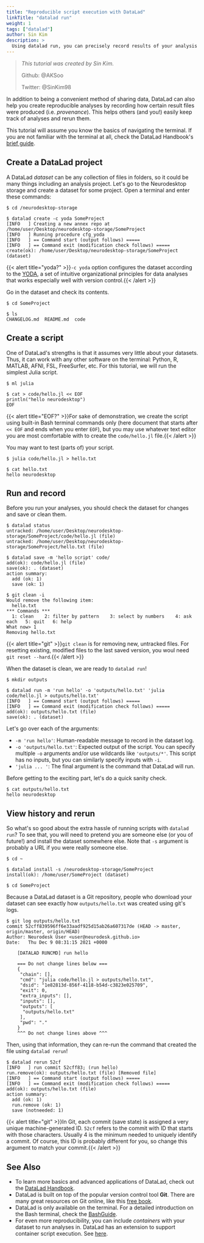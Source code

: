 ```yaml
---
title: "Reproducible script execution with DataLad"
linkTitle: "datalad run"
weight: 1
tags: ["datalad"]
author: Sin Kim
description: >
  Using datalad run, you can precisely record results of your analysis scripts.
---
```


> _This tutorial was created by Sin Kim._
>
> Github: @AKSoo
>
> Twitter: @SinKim98

In addition to being a convenient method of sharing data, DataLad can also help
you create reproducible analyses by recording how certain result files were
produced (i.e. _provenance_). This helps others (and you!) easily keep track of
analyses and rerun them.

This tutorial will assume you know the basics of navigating the terminal. If
you are not familiar with the terminal at all, check the DataLad Handbook's
[brief guide](http://handbook.datalad.org/en/latest/intro/howto.html).

## Create a DataLad project

A DataLad _dataset_ can be any collection of files in folders, so it could be
many things including an analysis project. Let's go to the Neurodesktop storage
and create a dataset for some project. Open a terminal and enter these commands:

```
$ cd /neurodesktop-storage

$ datalad create -c yoda SomeProject
[INFO   ] Creating a new annex repo at /home/user/Desktop/neurodesktop-storage/SomeProject
[INFO   ] Running procedure cfg_yoda
[INFO   ] == Command start (output follows) =====
[INFO   ] == Command exit (modification check follows) =====
create(ok): /home/user/Desktop/neurodesktop-storage/SomeProject (dataset)
```

{{< alert title="yoda?" >}}`-c yoda` option configures the dataset according to
the [YODA](http://handbook.datalad.org/en/latest/basics/101-127-yoda.html), a
set of intuitive organizational principles for data analyses that works
especially well with version control.{{< /alert >}}

Go in the dataset and check its contents.

```
$ cd SomeProject

$ ls
CHANGELOG.md  README.md  code
```

## Create a script

One of DataLad's strengths is that it assumes very little about your datasets.
Thus, it can work with any other software on the terminal: Python, R, MATLAB,
AFNI, FSL, FreeSurfer, etc. For this tutorial, we will run the simplest Julia
script.

```
$ ml julia

$ cat > code/hello.jl << EOF
println("hello neurodesktop")
EOF
```

{{< alert title="EOF?" >}}For sake of demonstration, we create the script using
built-in Bash terminal commands only (here document that starts after `<< EOF`
and ends when you enter `EOF`), but you may use whatever text editor you are
most comfortable with to create the `code/hello.jl` file.{{< /alert >}}

You may want to test (parts of) your script.

```
$ julia code/hello.jl > hello.txt

$ cat hello.txt
hello neurodesktop
```

## Run and record

Before you run your analyses, you should check the dataset for changes and save
or clean them.

```
$ datalad status
untracked: /home/user/Desktop/neurodesktop-storage/SomeProject/code/hello.jl (file)
untracked: /home/user/Desktop/neurodesktop-storage/SomeProject/hello.txt (file)

$ datalad save -m 'hello script' code/
add(ok): code/hello.jl (file)
save(ok): . (dataset)
action summary:
  add (ok: 1)
  save (ok: 1)

$ git clean -i
Would remove the following item:
  hello.txt
*** Commands ***
  1: clean    2: filter by pattern    3: select by numbers    4: ask each   5: quit   6: help
What now> 1
Removing hello.txt
```

{{< alert title="git" >}}`git clean` is for removing new, untracked files. For
resetting existing, modified files to the last saved version, you woul need
`git reset --hard`.{{< /alert >}}

When the dataset is clean, we are ready to `datalad run`!

```
$ mkdir outputs

$ datalad run -m 'run hello' -o 'outputs/hello.txt' 'julia code/hello.jl > outputs/hello.txt'
[INFO   ] == Command start (output follows) =====
[INFO   ] == Command exit (modification check follows) =====
add(ok): outputs/hello.txt (file)
save(ok): . (dataset)
```

Let's go over each of the arguments:

* `-m 'run hello'`: Human-readable message to record in the dataset log.
* `-o 'outputs/hello.txt'`: Expected output of the script. You can specify
  multiple `-o` arguments and/or use wildcards like `'outputs/*'`. This script
  has no inputs, but you can similarly specify inputs with `-i`.
* `'julia ... '`: The final argument is the command that DataLad will run.

Before getting to the exciting part, let's do a quick sanity check.

```
$ cat outputs/hello.txt
hello neurodesktop
```

## View history and rerun

So what's so good about the extra hassle of running scripts with `datalad run`?
To see that, you will need to pretend you are someone else (or you of future!)
and install the dataset somewhere else. Note that `-s` argument is probably a
URL if you were really someone else.

```
$ cd ~

$ datalad install -s /neurodesktop-storage/SomeProject
install(ok): /home/user/SomeProject (dataset)

$ cd SomeProject
```

Because a DataLad dataset is a Git repository, people who download your dataset
can see exactly how `outputs/hello.txt` was created using git's logs.

```
$ git log outputs/hello.txt
commit 52cff839596ff6e33aadf925d15ab26a607317de (HEAD -> master, origin/master, origin/HEAD)
Author: Neurodesk User <user@neurodesk.github.io>
Date:   Thu Dec 9 08:31:15 2021 +0000

    [DATALAD RUNCMD] run hello

    === Do not change lines below ===
    {
     "chain": [],
     "cmd": "julia code/hello.jl > outputs/hello.txt",
     "dsid": "1e82813d-856f-4118-b54d-c3823e025709",
     "exit": 0,
     "extra_inputs": [],
     "inputs": [],
     "outputs": [
      "outputs/hello.txt"
     ],
     "pwd": "."
    }
    ^^^ Do not change lines above ^^^
```

Then, using that information, they can re-run the command that created the file
using `datalad rerun`!

```
$ datalad rerun 52cf
[INFO   ] run commit 52cff83; (run hello)
run.remove(ok): outputs/hello.txt (file) [Removed file]
[INFO   ] == Command start (output follows) =====
[INFO   ] == Command exit (modification check follows) =====
add(ok): outputs/hello.txt (file)
action summary:
  add (ok: 1)
  run.remove (ok: 1)
  save (notneeded: 1)
```

{{< alert title="git" >}}In Git, each commit (save state) is assigned a very
unique machine-generated ID. `52cf` refers to the commit with ID that starts
with those characters. Usually 4 is the minimum needed to uniquely identify a
commit. Of course, this ID is probably different for you, so change this
argument to match your commit.{{< /alert >}}

## See Also

* To learn more basics and advanced applications of DataLad, check out the
  [DataLad Handbook](http://handbook.datalad.org/en/latest/).
* DataLad is built on top of the popular version control tool **Git**. There
  are many great resources on Git online, like this [free book](https://git-scm.com/book/en/v2).
* DataLad is only available on the terminal. For a detailed introduction on the
  Bash terminal, check the [BashGuide](https://mywiki.wooledge.org/BashGuide).
* For even more reproducibility, you can include _containers_ with your dataset
  to run analyses in. DataLad has an extension to support container script
  execution. See [here](http://handbook.datalad.org/en/latest/basics/101-133-containersrun.html).
